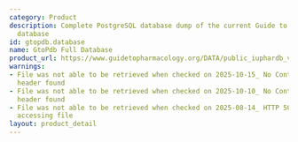 ```yaml
---
category: Product
description: Complete PostgreSQL database dump of the current Guide to Pharmacology
  database
id: gtopdb.database
name: GtoPdb Full Database
product_url: https://www.guidetopharmacology.org/DATA/public_iuphardb_v2025.1.zip
warnings:
- File was not able to be retrieved when checked on 2025-10-15_ No Content-Length
  header found
- File was not able to be retrieved when checked on 2025-10-10_ No Content-Length
  header found
- File was not able to be retrieved when checked on 2025-08-14_ HTTP 503 error when
  accessing file
layout: product_detail
---
```

